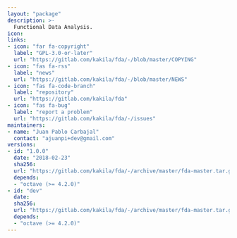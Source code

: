 ```yaml
---
layout: "package"
description: >-
  Functional Data Analysis.
icon:
links:
- icon: "far fa-copyright"
  label: "GPL-3.0-or-later"
  url: "https://gitlab.com/kakila/fda/-/blob/master/COPYING"
- icon: "fas fa-rss"
  label: "news"
  url: "https://gitlab.com/kakila/fda/-/blob/master/NEWS"
- icon: "fas fa-code-branch"
  label: "repository"
  url: "https://gitlab.com/kakila/fda"
- icon: "fas fa-bug"
  label: "report a problem"
  url: "https://gitlab.com/kakila/fda/-/issues"
maintainers:
- name: "Juan Pablo Carbajal"
  contact: "ajuanpi+dev@gmail.com"
versions:
- id: "1.0.0"
  date: "2018-02-23"
  sha256:
  url: "https://gitlab.com/kakila/fda/-/archive/master/fda-master.tar.gz"
  depends:
  - "octave (>= 4.2.0)"
- id: "dev"
  date:
  sha256:
  url: "https://gitlab.com/kakila/fda/-/archive/master/fda-master.tar.gz"
  depends:
  - "octave (>= 4.2.0)"
---
```

